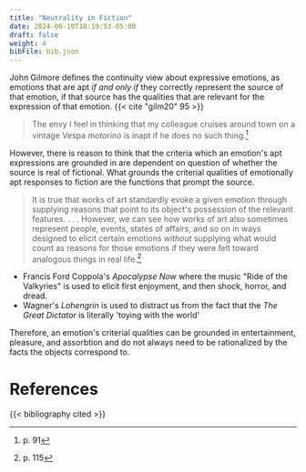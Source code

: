 ```yaml
---
title: "Neutrality in Fiction"
date: 2024-06-10T18:19:53-05:00
draft: false
weight: 4
bibFile: bib.json
---
```


John Gilmore defines the continuity view about expressive emotions, as emotions that are apt *if and only if* they correctly represent the source of that emotion, if that source has the qualities that are relevant for the expression of that emotion. {{< cite "gilm20" 95 >}}

> The envy I feel in thinking that my colleague cruises around town on a vintage Vespa *motorino* is inapt if he does no such thing.[^1]

However, there is reason to think that the criteria which an emotion's apt expressions are grounded in are dependent on question of whether the source is real of fictional. What grounds the criterial qualities of emotionally apt responses to fiction are the functions that prompt the source.

> It is true that works of art standardly evoke a given emotion through supplying reasons that point to its object's possession of the relevant features. . . . However, we can see how works of art also sometimes represent people, events, states of affairs, and so on in ways designed to elicit certain emotions *without* supplying what would count as reasons for those emotions if they were felt toward analogous things in real life.[^2]

* Francis Ford Coppola's *Apocalypse Now* where the music "Ride of the Valkyries" is used to elicit first enjoyment, and then shock, horror, and dread.
* Wagner's *Lohengrin* is used to distract us from the fact that the *The Great Dictator* is literally 'toying with the world'

Therefore, an emotion's criterial qualities can be grounded in entertainment, pleasure, and assorbtion and do not always need to be rationalized by the facts the objects correspond to.

# References

[^1]: p. 91
[^2]: p. 115


{{< bibliography cited >}}
